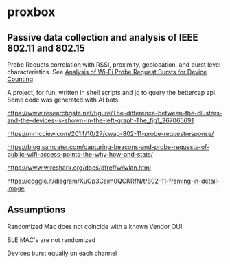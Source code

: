 # proxbox
## Passive data collection and analysis of IEEE 802.11 and 802.15
Probe Requets correlation with RSSI, proximity, geolocation, and burst level characteristics.  See [Analysis of Wi-Fi Probe Request Bursts for Device Counting](https://scholarworks.calstate.edu/downloads/8w32rd03r)

A project, for fun, written in shell scripts and jq to query the bettercap api. 
Some code was generated with AI bots.



https://www.researchgate.net/figure/The-difference-between-the-clusters-and-the-devices-is-shown-in-the-left-graph-The_fig1_367065691

https://mrncciew.com/2014/10/27/cwap-802-11-probe-requestresponse/

https://blog.samcater.com/capturing-beacons-and-probe-requests-of-public-wifi-access-points-the-why-how-and-stats/

https://www.wireshark.org/docs/dfref/w/wlan.html

https://coggle.it/diagram/XuOp3Caim0QCKRfN/t/802-11-framing-in-detail-image



## Assumptions
Randomized Mac does not coincide with a known Vendor OUI

BLE MAC's are not randomized

Devices burst equally on each channel

